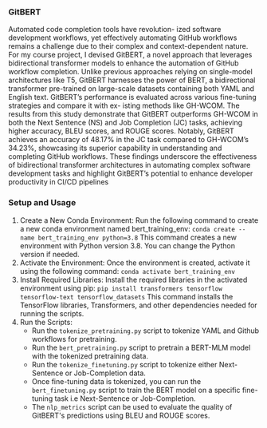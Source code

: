 ### GitBERT

Automated code completion tools have revolution-
ized software development workflows, yet effectively automating
GitHub workflows remains a challenge due to their complex and
context-dependent nature. For my course project, I devised GitBERT,
a novel approach that leverages bidirectional transformer models
to enhance the automation of GitHub workflow completion.
Unlike previous approaches relying on single-model architectures
like T5, GitBERT harnesses the power of BERT, a bidirectional
transformer pre-trained on large-scale datasets containing both
YAML and English text. GitBERT’s performance is evaluated
across various fine-tuning strategies and compare it with ex-
isting methods like GH-WCOM. The results from this study demonstrate that
GitBERT outperforms GH-WCOM in both the Next Sentence
(NS) and Job Completion (JC) tasks, achieving higher accuracy,
BLEU scores, and ROUGE scores. Notably, GitBERT achieves
an accuracy of 48.17% in the JC task compared to GH-WCOM’s
34.23%, showcasing its superior capability in understanding
and completing GitHub workflows. These findings underscore
the effectiveness of bidirectional transformer architectures in
automating complex software development tasks and highlight
GitBERT’s potential to enhance developer productivity in CI/CD
pipelines

### Setup and Usage

1. Create a New Conda Environment: Run the following command to create a new conda environment named bert_training_env:
`conda create --name bert_training_env python=3.8`
This command creates a new environment with Python version 3.8. You can change the Python version if needed.
2. Activate the Environment: Once the environment is created, activate it using the following command:
`conda activate bert_training_env`
3. Install Required Libraries: Install the required libraries in the activated environment using pip:
`pip install transformers tensorflow tensorflow-text tensorflow_datasets`
This command installs the TensorFlow libraries, Transformers, and other dependencies needed for running the scripts.
4. Run the Scripts: 
    - Run the `tokenize_pretraining.py` script to tokenize YAML and Github workflows for pretraining.
    - Run the `bert_pretraining.py` script to pretrain a BERT-MLM model with the tokenized pretraining data.
    - Run the `tokenize_finetuning.py` script to tokenize either Next-Sentence or Job-Completion data.
    - Once fine-tuning data is tokenized, you can run the `bert_finetuning.py` script to train the BERT model on a specific fine-tuning task i.e Next-Sentence or Job-Completion.
    - The `nlp_metrics` script can be used to evaluate the quality of GitBERT's predictions using BLEU and ROUGE scores.